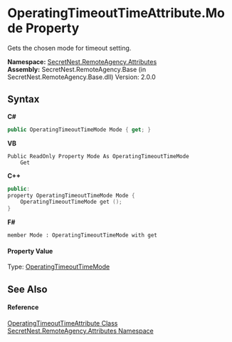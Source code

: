 # OperatingTimeoutTimeAttribute.Mode Property 
 

Gets the chosen mode for timeout setting.

**Namespace:**&nbsp;<a href="N_SecretNest_RemoteAgency_Attributes">SecretNest.RemoteAgency.Attributes</a><br />**Assembly:**&nbsp;SecretNest.RemoteAgency.Base (in SecretNest.RemoteAgency.Base.dll) Version: 2.0.0

## Syntax

**C#**<br />
``` C#
public OperatingTimeoutTimeMode Mode { get; }
```

**VB**<br />
``` VB
Public ReadOnly Property Mode As OperatingTimeoutTimeMode
	Get
```

**C++**<br />
``` C++
public:
property OperatingTimeoutTimeMode Mode {
	OperatingTimeoutTimeMode get ();
}
```

**F#**<br />
``` F#
member Mode : OperatingTimeoutTimeMode with get

```


#### Property Value
Type: <a href="T_SecretNest_RemoteAgency_Attributes_OperatingTimeoutTimeMode">OperatingTimeoutTimeMode</a>

## See Also


#### Reference
<a href="T_SecretNest_RemoteAgency_Attributes_OperatingTimeoutTimeAttribute">OperatingTimeoutTimeAttribute Class</a><br /><a href="N_SecretNest_RemoteAgency_Attributes">SecretNest.RemoteAgency.Attributes Namespace</a><br />
